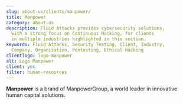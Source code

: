 ```yaml
---
slug: about-us/clients/manpower/
title: Manpower
category: about-us
description: Fluid Attacks provides cybersecurity solutions,
  with a strong focus on Continuous Hacking, for clients
  in multiple industries highlighted in this section.
keywords: Fluid Attacks, Security Testing, Client, Industry,
  Company, Organization, Pentesting, Ethical Hacking
clientlogo: logo-manpower
alt: Logo Manpower
client: yes
filter: human-resources
---
```


**Manpower** is a brand of ManpowerGroup, a world leader in innovative
human capital solutions.
